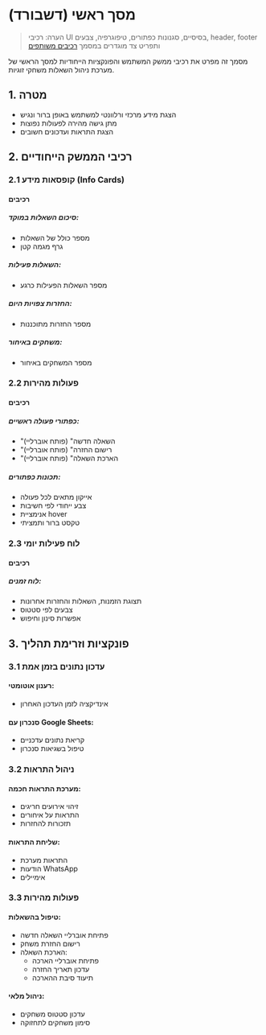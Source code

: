 # מסך ראשי (דשבורד)

> הערה: רכיבי UI בסיסיים, סגנונות כפתורים, טיפוגרפיה, צבעים, header, footer ותפריט צד מוגדרים במסמך [רכיבים משותפים](רכיבים%20משותפים.md)

מסמך זה מפרט את רכיבי ממשק המשתמש והפונקציות הייחודיות למסך הראשי של מערכת ניהול השאלות משחקי זוגיות.

## 1. מטרה
- הצגת מידע מרכזי ורלוונטי למשתמש באופן ברור ונגיש
- מתן גישה מהירה לפעולות נפוצות
- הצגת התראות ועדכונים חשובים

## 2. רכיבי הממשק הייחודיים

### 2.1 קופסאות מידע (Info Cards)

#### רכיבים
##### סיכום השאלות במוקד:
- מספר כולל של השאלות
- גרף מגמה קטן

##### השאלות פעילות:
- מספר השאלות הפעילות כרגע

##### החזרות צפויות היום:
- מספר החזרות מתוכננות

##### משחקים באיחור:
- מספר המשחקים באיחור

### 2.2 פעולות מהירות

#### רכיבים
##### כפתורי פעולה ראשיים:
- "השאלה חדשה" (פותח אוברליי)
- "רישום החזרה" (פותח אוברליי)
- "הארכת השאלה" (פותח אוברליי)

##### תכונות כפתורים:
- אייקון מתאים לכל פעולה
- צבע ייחודי לפי חשיבות
- אנימציית hover
- טקסט ברור ותמציתי

### 2.3 לוח פעילות יומי

#### רכיבים
##### לוח זמנים:
- תצוגת הזמנות, השאלות והחזרות אחרונות
- צבעים לפי סטטוס
- אפשרות סינון וחיפוש


## 3. פונקציות וזרימת תהליך

### 3.1 עדכון נתונים בזמן אמת
#### רענון אוטומטי:
- אינדיקציה לזמן העדכון האחרון

#### סנכרון עם Google Sheets:
- קריאת נתונים עדכניים
- טיפול בשגיאות סנכרון

### 3.2 ניהול התראות
#### מערכת התראות חכמה:
- זיהוי אירועים חריגים
- התראות על איחורים
- תזכורות להחזרות

#### שליחת התראות:
- התראות מערכת
- הודעות WhatsApp
- אימיילים

### 3.3 פעולות מהירות
#### טיפול בהשאלות:
- פתיחת אוברליי השאלה חדשה
- רישום החזרת משחק
- הארכת השאלה:
  - פתיחת אוברליי הארכה
  - עדכון תאריך החזרה
  - תיעוד סיבת ההארכה

#### ניהול מלאי:
- עדכון סטטוס משחקים
- סימון משחקים לתחזוקה